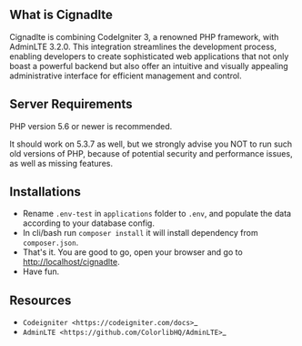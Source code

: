 ## What is Cignadlte

Cignadlte is combining CodeIgniter 3, a renowned PHP framework, with AdminLTE 3.2.0. This integration streamlines the development process, enabling developers to create sophisticated web applications that not only boast a powerful backend but also offer an intuitive and visually appealing administrative interface for efficient management and control.

## Server Requirements

PHP version 5.6 or newer is recommended.

It should work on 5.3.7 as well, but we strongly advise you NOT to run
such old versions of PHP, because of potential security and performance
issues, as well as missing features.

## Installations

- Rename `.env-test` in `applications` folder to `.env`, and populate the data according to your database config.
- In cli/bash run `composer install` it will install dependency from `composer.json`.
- That's it. You are good to go, open your browser and go to <http://localhost/cignadlte>.
- Have fun.

## Resources

-  `Codeigniter <https://codeigniter.com/docs>`_
-  `AdminLTE <https://github.com/ColorlibHQ/AdminLTE>`_

